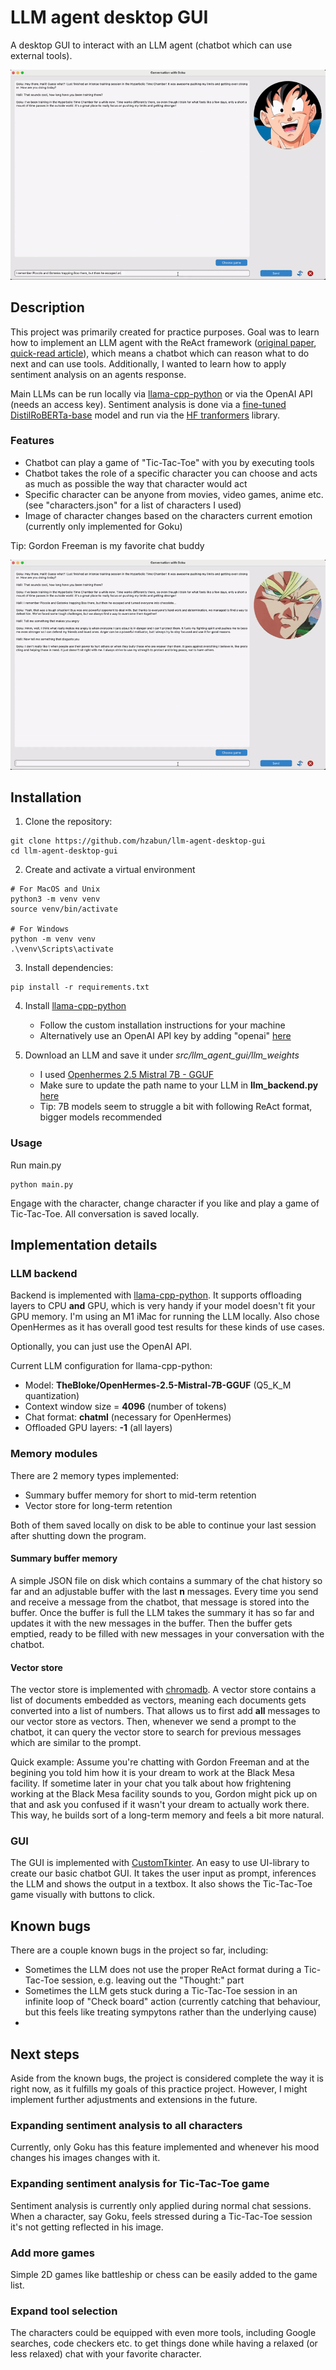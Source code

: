 # LLM agent desktop GUI
A desktop GUI to interact with an LLM agent (chatbot which can use external tools).

![simple chat showcase](https://github.com/hzabun/llm-agent-desktop-gui/blob/main/images/simple_chat.gif)

## Description

This project was primarily created for practice purposes. Goal was to learn how to implement an LLM agent with the ReAct framework ([original paper](https://arxiv.org/abs/2210.03629), [quick-read article](https://www.promptingguide.ai/techniques/react)), which means a chatbot which can reason what to do next and can use tools. Additionally, I wanted to learn how to apply sentiment analysis on an agents response.

Main LLMs can be run locally via [llama-cpp-python](https://github.com/abetlen/llama-cpp-python) or via the OpenAI API (needs an access key). Sentiment analysis is done via a [fine-tuned DistilRoBERTa-base](https://huggingface.co/j-hartmann/emotion-english-distilroberta-base) model and run via the [HF tranformers](https://huggingface.co/docs/transformers/en/main_classes/pipelines) library.

### Features

- Chatbot can play a game of "Tic-Tac-Toe" with you by executing tools
- Chatbot takes the role of a specific character you can choose and acts as much as possible the way that character would act
- Specific character can be anyone from movies, video games, anime etc. (see "characters.json" for a list of characters I used)
- Image of character changes based on the characters current emotion (currently only implemented for Goku)

Tip: Gordon Freeman is my favorite chat buddy

![game session showcase](https://github.com/hzabun/llm-agent-desktop-gui/blob/main/images/game_session.gif)

## Installation

1. Clone the repository:
```
git clone https://github.com/hzabun/llm-agent-desktop-gui
cd llm-agent-desktop-gui
```

2. Create and activate a virtual environment
```
# For MacOS and Unix
python3 -m venv venv
source venv/bin/activate

# For Windows
python -m venv venv
.\venv\Scripts\activate
```

3. Install dependencies:
```
pip install -r requirements.txt
```

4. Install [llama-cpp-python](https://github.com/abetlen/llama-cpp-python)
    - Follow the custom installation instructions for your machine
    - Alternatively use an OpenAI API key by adding "openai" [here](https://github.com/hzabun/llm-agent-desktop-gui/blob/main/src/llm_agent_gui/agent.py#L24)

5. Download an LLM and save it under *src/llm_agent_gui/llm_weights*
    - I used [Openhermes 2.5 Mistral 7B - GGUF](https://huggingface.co/TheBloke/OpenHermes-2.5-Mistral-7B-GGUF)
    - Make sure to update the path name to your LLM in **llm_backend.py** [here](https://github.com/hzabun/llm-agent-desktop-gui/blob/main/src/llm_agent_gui/llm_backend.py#L26)
    - Tip: 7B models seem to struggle a bit with following ReAct format, bigger models recommended

### Usage
Run main.py
```
python main.py
```
Engage with the character, change character if you like and play a game of Tic-Tac-Toe. All conversation is saved locally.

## Implementation details

### LLM backend
Backend is implemented with [llama-cpp-python](https://github.com/abetlen/llama-cpp-python). It supports offloading layers to CPU **and** GPU, which is very handy if your model doesn't fit your GPU memory. I'm using an M1 iMac for running the LLM locally. Also chose OpenHermes as it has overall good test results for these kinds of use cases.

Optionally, you can just use the OpenAI API.

Current LLM configuration for llama-cpp-python:
- Model: **TheBloke/OpenHermes-2.5-Mistral-7B-GGUF** (Q5_K_M quantization)
- Context window size = **4096** (number of tokens)
- Chat format: **chatml** (necessary for OpenHermes)
- Offloaded GPU layers: **-1** (all layers)

### Memory modules
There are 2 memory types implemented:
- Summary buffer memory for short to mid-term retention
- Vector store for long-term retention

Both of them saved locally on disk to be able to continue your last session after shutting down the program.

#### Summary buffer memory
A simple JSON file on disk which contains a summary of the chat history so far and an adjustable buffer with the last **n** messages. Every time you send and receive a message from the chatbot, that message is stored into the buffer. Once the buffer is full the LLM takes the summary it has so far and updates it with the new messages in the buffer. Then the buffer gets emptied, ready to be filled with new messages in your conversation with the chatbot.

#### Vector store
The vector store is implemented with [chromadb](https://github.com/chroma-core/chroma). A vector store contains a list of documents embedded as vectors, meaning each documents gets converted into a list of numbers. That allows us to first add **all** messages to our vector store as vectors. Then, whenever we send a prompt to the chatbot, it can query the vector store to search for previous messages which are similar to the prompt.

Quick example: Assume you're chatting with Gordon Freeman and at the begining you told him how it is your dream to work at the Black Mesa facility. If sometime later in your chat you talk about how frightening working at the Black Mesa facility sounds to you, Gordon might pick up on that and ask you confused if it wasn't your dream to actually work there. This way, he builds sort of a long-term memory and feels a bit more natural.

### GUI
The GUI is implemented with [CustomTkinter](https://github.com/TomSchimansky/CustomTkinter). An easy to use UI-library to create our basic chatbot GUI. It takes the user input as prompt, inferences the LLM and shows the output in a textbox. It also shows the Tic-Tac-Toe game visually with buttons to click.

## Known bugs
There are a couple known bugs in the project so far, including:
- Sometimes the LLM does not use the proper ReAct format during a Tic-Tac-Toe session, e.g. leaving out the "Thought:" part
- Sometimes the LLM gets stuck during a Tic-Tac-Toe session in an infinite loop of "Check board" action (currently catching that behaviour, but this feels like treating sympytons rather than the underlying cause)
- 

## Next steps
Aside from the known bugs, the project is considered complete the way it is right now, as it fulfills my goals of this practice project. However, I might implement further adjustments and extensions in the future.

### Expanding sentiment analysis to all characters
Currently, only Goku has this feature implemented and whenever his mood changes his images changes with it.

### Expanding sentiment analysis for Tic-Tac-Toe game
Sentiment analysis is currently only applied during normal chat sessions. When a character, say Goku, feels stressed during a Tic-Tac-Toe session it's not getting reflected in his image.

### Add more games
Simple 2D games like battleship or chess can be easily added to the game list.

### Expand tool selection
The characters could be equipped with even more tools, including Google searches, code checkers etc. to get things done while having a relaxed (or less relaxed) chat with your favorite character.